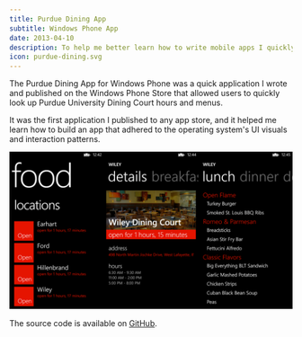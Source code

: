 ```yaml
---
title: Purdue Dining App
subtitle: Windows Phone App
date: 2013-04-10
description: To help me better learn how to write mobile apps I quickly authored and published a Windows Phone app to view the Purdue University dining hall menus.
icon: purdue-dining.svg
---
```


The Purdue Dining App for Windows Phone was a quick application I wrote and
published on the Windows Phone Store that allowed users to quickly look up
Purdue University Dining Court hours and menus.

It was the first application I published to any app store, and it helped me
learn how to build an app that adhered to the operating system's UI visuals
and interaction patterns.

![Screenshot of the dining app showing a list of dining courts, their hours, and the available food options](/assets/images/projects/2013-purdue-dining-app.png)

The source code is available on [GitHub](https://github.com/haydenmc/WP8-Purdue-Menu-App).
